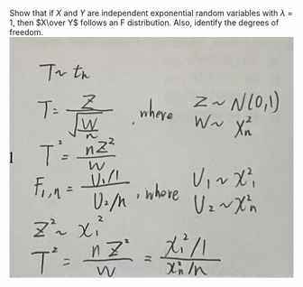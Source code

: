 Show that if $X$ and $Y$ are independent exponential random variables with $\lambda$ = 1,
then $X\over Y$ follows an F distribution. Also, identify the degrees of freedom.
![image](09_Frank/Q4.JPG)
